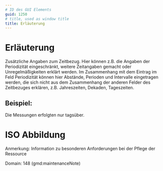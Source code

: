 ```yaml
---
# ID des GUI Elements
guid: 1250
# title, used as window title
title: Erläuterung
---
```


# Erläuterung

Zusätzliche Angaben zum Zeitbezug. Hier können z.B. die Angaben der Periodizität eingeschränkt, weitere Zeitangaben gemacht oder Unregelmäßigkeiten erklärt werden. Im Zusammenhang mit dem Eintrag im Feld Periodizität können hier Abstände, Perioden und Intervalle eingetragen werden, die sich nicht aus dem Zusammenhang der anderen Felder des Zeitbezuges erklären, z.B. Jahreszeiten, Dekaden, Tageszeiten.

## Beispiel:

Die Messungen erfolgten nur tagsüber.


# ISO Abbildung

Anmerkung: Information zu besonderen Anforderungen bei der Pflege der Ressource

Domain: 148 (gmd:maintenanceNote)